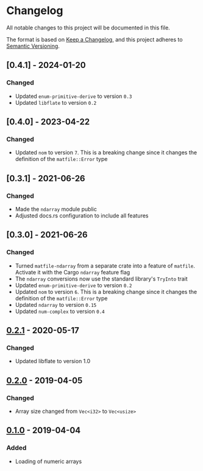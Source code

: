 # Changelog
All notable changes to this project will be documented in this file.

The format is based on [Keep a Changelog](https://keepachangelog.com/en/1.1.0/),
and this project adheres to [Semantic Versioning](https://semver.org/spec/v2.0.0.html).

## [0.4.1] - 2024-01-20
### Changed
- Updated `enum-primitive-derive` to version `0.3`
- Updated `libflate` to version `0.2`

## [0.4.0] - 2023-04-22
### Changed
- Updated `nom` to version `7`. This is a breaking change since it changes the definition of the `matfile::Error` type

## [0.3.1] - 2021-06-26
### Changed
- Made the `ndarray` module public
- Adjusted docs.rs configuration to include all features

## [0.3.0] - 2021-06-26
### Changed
- Turned `matfile-ndarray` from a separate crate into a feature of `matfile`. Activate it with the Cargo `ndarray` feature flag
- The `ndarray` conversions now use the standard library's `TryInto` trait
- Updated `enum-primitive-derive` to version `0.2`
- Updated `nom` to version `6`. This is a breaking change since it changes the definition of the `matfile::Error` type
- Updated `ndarray` to version `0.15`
- Updated `num-complex` to version `0.4`

## [0.2.1] - 2020-05-17
### Changed
- Updated libflate to version 1.0

## [0.2.0] - 2019-04-05
### Changed
- Array size changed from `Vec<i32>` to `Vec<usize>`

## [0.1.0] - 2019-04-04
### Added
- Loading of numeric arrays

[0.2.1]: https://github.com/dthul/matfile/compare/0.2.0...0.2.1
[0.2.0]: https://github.com/dthul/matfile/compare/0.1.0...0.2.0
[0.1.0]: https://github.com/dthul/matfile/releases/tag/0.1.0